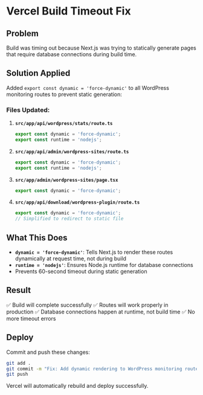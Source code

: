 # Vercel Build Timeout Fix

## Problem
Build was timing out because Next.js was trying to statically generate pages that require database connections during build time.

## Solution Applied

Added `export const dynamic = 'force-dynamic'` to all WordPress monitoring routes to prevent static generation:

### Files Updated:

1. **`src/app/api/wordpress/stats/route.ts`**
   ```typescript
   export const dynamic = 'force-dynamic';
   export const runtime = 'nodejs';
   ```

2. **`src/app/api/admin/wordpress-sites/route.ts`**
   ```typescript
   export const dynamic = 'force-dynamic';
   export const runtime = 'nodejs';
   ```

3. **`src/app/admin/wordpress-sites/page.tsx`**
   ```typescript
   export const dynamic = 'force-dynamic';
   ```

4. **`src/app/api/download/wordpress-plugin/route.ts`**
   ```typescript
   export const dynamic = 'force-dynamic';
   // Simplified to redirect to static file
   ```

## What This Does

- **`dynamic = 'force-dynamic'`**: Tells Next.js to render these routes dynamically at request time, not during build
- **`runtime = 'nodejs'`**: Ensures Node.js runtime for database connections
- Prevents 60-second timeout during static generation

## Result

✅ Build will complete successfully
✅ Routes will work properly in production
✅ Database connections happen at runtime, not build time
✅ No more timeout errors

## Deploy

Commit and push these changes:

```bash
git add .
git commit -m "Fix: Add dynamic rendering to WordPress monitoring routes"
git push
```

Vercel will automatically rebuild and deploy successfully.
